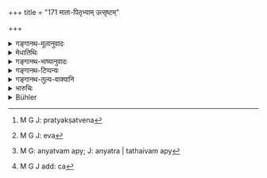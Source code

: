 +++
title = "171 माता-पितृभ्याम् उत्सृष्टम्"

+++

<details><summary>गङ्गानथ-मूलानुवादः</summary>

If a man takes up a son deserted by his parents, or by either of them, he is called the ‘cast off son.’—(171)
</details>

<details><summary>मेधातिथिः</summary>

बहुप्रजातया भरणासमर्थेनात्यन्तदुर्गत्या केनचिद् वा दोषयोगेन मातापितृभक्तिहीनत्वादिना, न पुनः पातित्येन,[^५०९] तस्य न क्वचिद् अपि[^५१०] पुत्रकार्ये ऽधिकार इति दर्शितम् । अयम् अप्य्[^५११] अन्यतरेणोत्सर्गः । परिग्रहः पुत्रबुद्ध्या, न तु तज्जीवितेच्छया[^५१२] ॥ ९.१७१ ॥


[^५१२]:
     M G J add: ca


[^५११]:
     M G: anyatvam apy; J: anyatra | tathaivam apy 


[^५१०]:
     M G J: eva


[^५०९]:
     M G J: pratyakṣatvena
</details>

<details><summary>गङ्गानथ-भाष्यानुवादः</summary>

A child may be deserted by the parents, either because they have many children whom they are unable to support by reason of poverty, or because the particular child has some such defect as disaffection towards his parents and the like.

But the child should not have been openly deserted; as in that case it would not be entitled to being received as a son,—as has been shown elsewhere.

This desertion may be by either one of the parents.

‘*Takes up*’—with a view to making him his son,—and not to only supporting him.—(171)
</details>

<details><summary>गङ्गानथ-टिप्पन्यः</summary>

This verse is quoted in *Aparārka* (p. 739), which explains the meaning
to be that the ‘*Apaviddha*’ son is one who is taken up on being
abandoned by the parents for some cause, other than his having become an
‘outcast—and in the *Vivādaratnākara* (p. 571), which adds the following
notes:—‘*Utsṛṣṭam*’, abandoned,—for some such reason as extreme poverty
and consequent incapability to maintain him, or the presence of some
defect in him; the acceptance also by the receiver should be for the
definite purpose of making him his son;—also in *Parāśaramādhava*
(Prāyaścitta, p. 38);—in *Vyavahāra-Bālambhaṭṭī* (pp. 547 and 557);—and
in *Nṛsiṃhaprasāda* (Vyavahāra, p. 38a).
</details>

<details><summary>गङ्गानथ-तुल्य-वाक्यानि</summary>

*Baudhāyana* (2.3.23).—‘He is called the *Apaviddha*, cast-off, son,
who, being cast off by his father and mother, or by either of them, is
received by one in the place of a child.’

*Vaśiṣṭha* (17.36-37).—‘The son *cast off* is the fifth;—that son is
so-called who, being cast off by his father and his mother, is received
by one as a son.’

*Viṣṇu* (15.24-26).—‘The son *cast off* is the eleventh;—that son is so
called who has been forsaken by his father or mother;—and he belongs to
him by whom he is received.’

*Yājñavalkya* (2.132).—‘The son who is received by one after having been
abandoned (by his parents) is called the *cast-off* son.’

*Arthaśāstra* (p. 41).—‘He who has been cast off by his kinsmen is the
*cast off* son; and he belongs the man who performs his sacraments for
him.’
</details>

<details><summary>भारुचिः</summary>

अन्यतरे प्रमीते ऽन्यतरोत्सर्ग उच्यते । इतरथा हि मातापित्रोर् जीवतोर् अन्यतरोत्सर्गे ऽपविद्धतास्य न युक्ता । अयम् अपि च सवर्ण एव ॥ ९.१७१ ॥
</details>

<details><summary>Bühler</summary>

171	He whom (a man) receives as his son, (after he has been) deserted by his parents or by either of them, is called a son cast off (Apaviddha).
</details>
